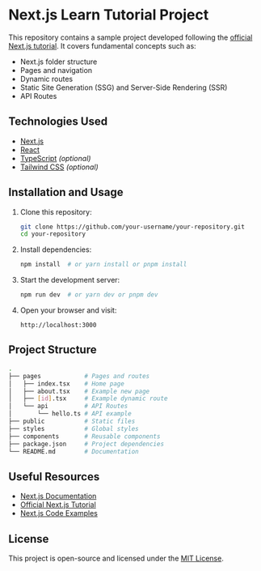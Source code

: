 # Next.js Learn Tutorial Project

This repository contains a sample project developed following the [official Next.js tutorial](https://nextjs.org/learn). It covers fundamental concepts such as:

- Next.js folder structure
- Pages and navigation
- Dynamic routes
- Static Site Generation (SSG) and Server-Side Rendering (SSR)
- API Routes

## Technologies Used

- [Next.js](https://nextjs.org/)
- [React](https://react.dev/)
- [TypeScript](https://www.typescriptlang.org/) *(optional)*
- [Tailwind CSS](https://tailwindcss.com/) *(optional)*

## Installation and Usage

1. Clone this repository:
   ```bash
   git clone https://github.com/your-username/your-repository.git
   cd your-repository
   ```

2. Install dependencies:
   ```bash
   npm install  # or yarn install or pnpm install
   ```

3. Start the development server:
   ```bash
   npm run dev  # or yarn dev or pnpm dev
   ```

4. Open your browser and visit:
   ```
   http://localhost:3000
   ```

## Project Structure

```bash
.
├── pages            # Pages and routes
│   ├── index.tsx    # Home page
│   ├── about.tsx    # Example new page
│   ├── [id].tsx     # Example dynamic route
│   └── api          # API Routes
│       └── hello.ts # API example
├── public           # Static files
├── styles           # Global styles
├── components       # Reusable components
├── package.json     # Project dependencies
└── README.md        # Documentation
```

## Useful Resources

- [Next.js Documentation](https://nextjs.org/docs)
- [Official Next.js Tutorial](https://nextjs.org/learn)
- [Next.js Code Examples](https://github.com/vercel/next.js/tree/canary/examples)

## License

This project is open-source and licensed under the [MIT License](LICENSE).

